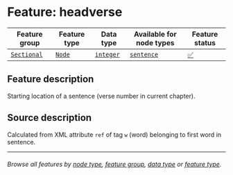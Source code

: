 # Feature: headverse <a name="start"></a>

Feature group | Feature type | Data type | Available for node types | Feature status
---  | --- | --- | --- | ---
[`Sectional`](featuresbygroup.md#sectional-features) | [`Node`](featuresbyfeaturetype.md#node-features) | [`integer`](featuresbydatatype.md#integer-datatype) | [`sentence`](featuresbynodetype.md#sentence-nodes) | [✅](featuresbystatus.md#Trustworthy "Trustworthy")

## Feature description

Starting location of a sentence (verse number in current chapter).

## Source description

Calculated from XML attribute `ref` of tag `w` (word) belonging to first word in sentence.

---
###### *Browse all features by [node type](featuresbynodetype.md#start), [feature group](featuresbygroup.md#start), [data type](featuresbydatatype.md#start)  or [feature type](featuresbyfeaturetype.md#start).*
